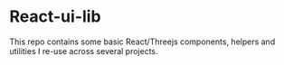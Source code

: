 # React-ui-lib

This repo contains some basic React/Threejs components, helpers and utilities I re-use across several projects.

